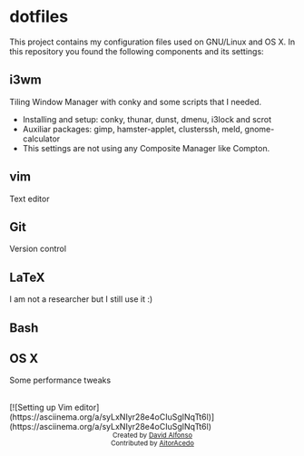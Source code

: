 # dotfiles
This project contains my configuration files used on GNU/Linux and OS X.
In this repository you found the following components and its settings:

## i3wm
Tiling Window Manager with conky and some scripts that I needed.
- Installing and setup: conky, thunar, dunst, dmenu, i3lock and scrot
- Auxiliar packages: gimp, hamster-applet, clusterssh, meld, gnome-calculator
- This settings are not using any Composite Manager like Compton.

## vim
Text editor

## Git
Version control

## LaTeX
I am not a researcher but I still use it :)

## Bash

## OS X
Some performance tweaks

<br>
[![Setting up Vim editor] (https://asciinema.org/a/syLxNIyr28e4oCIuSgINqTt6l)](https://asciinema.org/a/syLxNIyr28e4oCIuSgINqTt6l)


<div align="center">
   <sub>Created by
   <a href="https://github.com/davidag/">David Alfonso</a>
</div>
<div align="center">
   <sub>Contributed by
   <a href="https://twitter.com/AitorAcedo">AitorAcedo</a>
</div>
